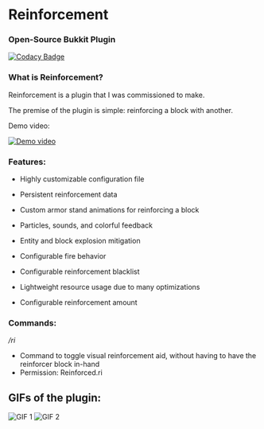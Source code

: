 # Reinforcement
### Open-Source Bukkit Plugin
[![Codacy Badge](https://app.codacy.com/project/badge/Grade/0f9006a82b314695985c99d295ca96ab)](https://app.codacy.com/gh/trevorzucker/Reinforcement/dashboard?utm_source=gh&utm_medium=referral&utm_content=&utm_campaign=Badge_grade)
### What is Reinforcement?
  Reinforcement is a plugin that I was commissioned to make.

  The premise of the plugin is simple: reinforcing a block with another.

  Demo video:
  
  [![Demo video](https://img.youtube.com/vi/CzVk9OmW9uI/0.jpg)](https://www.youtube.com/watch?v=CzVk9OmW9uI "Demo video")

### Features:

  - Highly customizable configuration file

  - Persistent reinforcement data

  - Custom armor stand animations for reinforcing a block

  - Particles, sounds, and colorful feedback

  - Entity and block explosion mitigation

  - Configurable fire behavior

  - Configurable reinforcement blacklist
  
  - Lightweight resource usage due to many optimizations

  - Configurable reinforcement amount

### Commands:

*/ri*
- Command to toggle visual reinforcement aid, without having to have the reinforcer block in-hand
- Permission: Reinforced.ri

## GIFs of the plugin:
![GIF 1](https://github.com/trevorzucker/Reinforcement/raw/master/gif/demo1.gif)
![GIF 2](https://github.com/trevorzucker/Reinforcement/raw/master/gif/demo2.gif)
